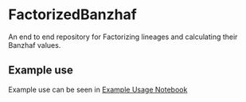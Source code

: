 # FactorizedBanzhaf
An end to end repository for Factorizing lineages and calculating their Banzhaf values.
## Example use
Example use can be seen in [Example Usage Notebook](./example_usage.ipynb)

